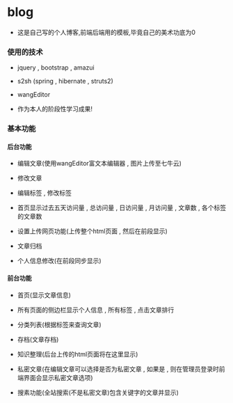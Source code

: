 # blog

- 这是自己写的个人博客,前端后端用的模板,毕竟自己的美术功底为0

### 使用的技术

- jquery , bootstrap , amazui

- s2sh (spring , hibernate , struts2)

- wangEditor

- 作为本人的阶段性学习成果!

### 基本功能

#### 后台功能

- 编辑文章(使用wangEditor富文本编辑器 , 图片上传至七牛云)

- 修改文章

- 编辑标签 , 修改标签

- 首页显示过去五天访问量 , 总访问量 , 日访问量 , 月访问量 , 文章数 , 各个标签的文章数

- 设置上传网页功能(上传整个html页面 , 然后在前段显示)

- 文章归档

- 个人信息修改(在前段同步显示)

#### 前台功能

- 首页(显示文章信息)

- 所有页面的侧边栏显示个人信息 , 所有标签 , 点击文章排行

- 分类列表(根据标签来查询文章)

- 存档(文章存档)

- 知识整理(后台上传的html页面将在这里显示)

- 私密文章(在编辑文章可以选择是否为私密文章 , 如果是 , 则在管理员登录时前端界面会显示私密文章选项)

- 搜素功能(全站搜索(不是私密文章)包含关键字的文章并显示)